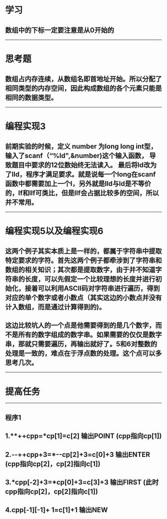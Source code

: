 # 学习

## 数组中的下标一定要注意是从0开始的

***



# 思考题

## 数组占内存连续，从数组名即首地址开始。所以分配了相同类型的内存空间，因此构成数组的各个元素只能是相同的数据类型。

***



# 编程实现3

## 		前期实验的时候，定义 number  为long long int型，输入了scanf（“%ld",&number)这个输入函数， 导致题目中要求的12位数始终无法读入。  最后将ld改为了lld，程序才满足要求。就是说每一个long在scanf函数中都需要加上一个l，另外就是lld与ld是不等价的，lf和llf可类比，但是llf会占据比较多的空间，所以并不常用。

***



# 编程实现5以及编程实现6

## 		这两个例子其实本质上是一样的，都属于字符串中提取特定要求的字符。首先这两个例子都牵涉到了字符串和数组的相关知识；其次都是提取数字，由于并不知道字符串的长度，可以先假定一个比较理想的长度并进行初始化，接着可以利用ASCII码对字符串进行遍历，得到对应的单个数字或者小数点（其实这边的小数点并没有计入数组，而是通过计算得到的)。

## 		这边比较坑人的一个点是他需要得到的是几个数字，而不是所有的数字组成的数字串。如果需要的仅仅是数字串，那就只需要遍历，再输出就好了。5和6对整数的处理是一致的，难点在于浮点数的处理。这个点可以多思考几次。

***



# 提高任务

***

## 程序1

## 1.**++cpp=*cp[1]=c[2]  输出POINT 		(cpp指向cp[1])



## 2.*--*++cpp+3=*--cp[2]+3=c[0]+3      输出ENTER (cpp指向cp[2]，cp[2]指向c[1])



## 3.*cpp[-2]+3=*cp[0]+3=c[3]+3				输出FIRST	(此时cpp指向cp[2]，cp[2]指向c[1])



## 4.cpp[-1][-1]+ 1=c[1]+1					输出NEW

